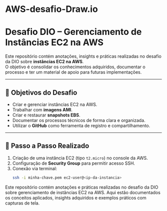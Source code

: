 # AWS-desafio-Draw.io

 # Desafio DIO – Gerenciamento de Instâncias EC2 na AWS

Este repositório contém anotações, insights e práticas realizadas no desafio da DIO sobre **instâncias EC2 na AWS**.  
O objetivo é consolidar os conhecimentos adquiridos, documentar o processo e ter um material de apoio para futuras implementações.

---

## 🎯 Objetivos do Desafio
- Criar e gerenciar instâncias EC2 na AWS.  
- Trabalhar com **imagens AMI**.  
- Criar e restaurar **snapshots EBS**.  
- Documentar os processos técnicos de forma clara e organizada.  
- Utilizar o **GitHub** como ferramenta de registro e compartilhamento.  

---

## 🚀 Passo a Passo Realizado
1. Criação de uma instância EC2 (tipo `t2.micro`) no console da AWS.  
2. Configuração de **Security Group** para permitir acesso SSH.  
3. Conexão via terminal:  
   ```bash
   ssh -i minha-chave.pem ec2-user@<ip-da-instancia>
Este repositório contém anotações e práticas realizadas no desafio da DIO sobre gerenciamento de instâncias EC2 na AWS. Aqui estão documentados os conceitos aplicados, insights adquiridos e exemplos práticos com capturas de tela.
